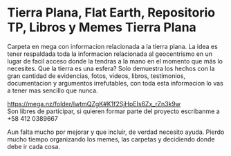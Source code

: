 # Tierra Plana, Flat Earth, Repositorio TP, Libros y Memes Tierra Plana

Carpeta en mega con informacion relacionada a la tierra plana.
La idea es tener respaldada toda la informacion relacionada al geocentrismo en un  lugar de facil acceso donde la tendras a la mano en el momento que más lo necesites. Que la tierra es una esfera? Solo demuestra los hechos con la gran cantidad de evidencias, fotos, videos, libros, testimonios, documentacion y argumentos irrefutables, con toda esta informacion lo vas a tener mas sencillo que nunca.  

https://mega.nz/folder/lwtmQZgK#K1f2SjHpEIs6Zx_rZn3k9w  
Son libres de participar, si quieren formar parte del proyecto escribanme a +58 412 0389667 

Aun falta mucho por mejorar y que incluir, de verdad necesito ayuda. Pierdo mucho tiempo organizando los memes, las carpetas y decidiendo donde debe ir cada cosa.

